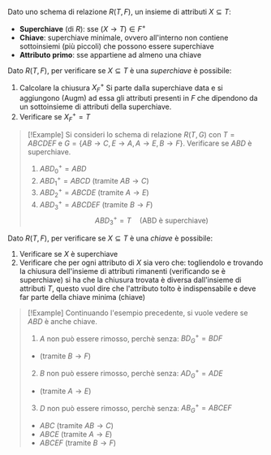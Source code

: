 Dato uno schema di relazione $R(T,F)$, un insieme di attributi $X\subseteq T$:
- **Superchiave** (di $R$): sse $(X\rightarrow T)\in F^+$  
- **Chiave**: superchiave minimale, ovvero all'interno non contiene sottoinsiemi (più piccoli) che possono essere superchiave
- **Attributo primo**: sse appartiene ad almeno una chiave

Dato $R(T,F)$, per verificare se $X\subseteq T$ è una _superchiave_ è possibile:
1. Calcolare la chiusura $X_F^+$
	Si parte dalla superchiave data e si aggiungono (Augm) ad essa gli attributi presenti in $F$ che dipendono da un sottoinsieme di attributi della superchiave.
2. Verificare se $X_F^+=T$ 

>[!Example]
>Si consideri lo schema di relazione $R(T,G)$ con $T=ABCDEF$ e $G=\{AB\rightarrow C, E\rightarrow A, A\rightarrow E, B\rightarrow F\}$.
>Verificare se $ABD$ è superchiave.
>1. $ABD_0^+ = ABD$
>2. $ABD_1^+ = ABCD$ (tramite $AB\rightarrow C$)
>3. $ABD_2^+ = ABCDE$ (tramite $A\rightarrow E$)
>4. $ABD_3^+ = ABCDEF$ (tramite $B\rightarrow F$)
>$$ABD_3^+ = T\quad\text{(ABD è superchiave)}$$

Dato $R(T,F)$, per verificare se $X\subseteq T$ è una _chiave_ è possibile:
1. Verificare se $X$ è superchiave
2. Verificare che per ogni attributo di $X$ sia vero che: togliendolo e trovando la chiusura dell'insieme di attributi rimanenti (verificando se è superchiave) si ha che la chiusura trovata è diversa dall'insieme di attributi $T$, questo vuol dire che l'attributo tolto è indispensabile e deve far parte della chiave minima (chiave)

>[!Example]
>Continuando l'esempio precedente, si vuole vedere se $ABD$ è anche chiave.
>1. $A$ non può essere rimosso, perchè senza: $BD_G^+=BDF$
>	- (tramite $B\rightarrow F$)
>2. $B$ non può essere rimosso, perchè senza: $AD_G^+=ADE$
>	- (tramite $A\rightarrow E$)
>3. $D$ non può essere rimosso, perchè senza: $AB_G^+=ABCEF$
>	- $ABC$ (tramite $AB\rightarrow C$)
>	- $ABCE$ (tramite $A\rightarrow E$)
>	- $ABCEF$ (tramite $B\rightarrow F$)











